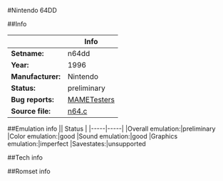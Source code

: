 #Nintendo 64DD

##Info

||Info|
|-----|-----|
|**Setname:**|n64dd
|**Year:**|1996
|**Manufacturer:**|Nintendo
|**Status:**|preliminary
|**Bug reports:**|[MAMETesters](http://mametesters.org/view_all_set.php?type=1&temporary=y&search=n64.c)
|**Source file:**|[n64.c](https://github.com/mamedev/mame/blob/master/src/mess/drivers/n64.c)

##Emulation info
|| Status |
|-----|-----|
|Overall emulation:|preliminary
|Color emulation:|good
|Sound emulation:|good
|Graphics emulation:|imperfect
|Savestates:|unsupported

##Tech info

##Romset info

<!--- START OF EDITED COMMENT DO NOT TOUCH TEXT ABOVE-->
